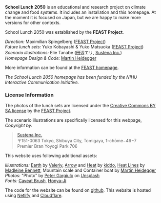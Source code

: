 **School Lunch 2050** is an educational and research project on climate change and food systems. It includes an installation and this homepage. At the moment it is focused on Japan, but we are happy to make more versions for other contexts.

School Lunch 2050 was established by the **FEAST Project**.

_Direction:_ Maximilian Spiegelberg ([FEAST Project][feast])<br/>
_Future lunch sets:_ Yuko Kobayashi & Yuko Matsuoka ([FEAST Project][feast]) <br/>
_Scenario illustrations:_ Elie Tanabe (田辺エリ, [Sustena Inc.][sustena])<br/>
_Homepage Design & Code:_ [Martin Heidegger][mh]<br/>

More information can be found at the [FEAST homepage](https://feastproject.org/school-lunch-2050).

_The School Lunch 2050 homepage has been funded by the NIHU Interactive Communication Initiative._

### License Information

The photos of the lunch sets are licensed under the [Creative Commons BY SA license][cc-by-sa] by the [FEAST Project][feast].

The scenario illustrations are specifically licensed for this webpage, _Copyright by:_

> [Sustena Inc.][sustena]<br/>
> 〒151-0063 Tokyo, Shibuya City, Tomigaya, 1-chōme−46−7<br/>
> Premier Bran Yoyogi Park 706<br/>

This website uses following additional assets:

_Illustrations:_ [Earth](https://thenounproject.com/term/earth/2225388/) by [Valeriy](https://thenounproject.com/valeriy25/), [Arrow](https://thenounproject.com/term/arrow/593917/) and [Heat](https://thenounproject.com/term/heat/689788/) by [kiddo](https://thenounproject.com/indygo/), [Heat Lines](https://thenounproject.com/term/heat-lines/1224531/) by [Madleine Bennett](https://thenounproject.com/madeleine.bennett), Mountain scale and Container boat by [Martin Heidegger][mh]<br/>
_Photos:_ "Photo" by [Peter Gargiulo](https://unsplash.com/@grndezyns) on [Unsplash](https://unsplash.com/photos/cGNCepznaV8)<br/>
_Fonts:_ [Caveat Brush](https://fonts.google.com/specimen/Caveat+Brush?preview.text_type=custom), [Honya-Ji](http://honya.nyanta.jp/)

The code for the website can be found on [github](https://github.com/school-lunch2050/kyushoku2050.org/).
This website is hosted using [Netlify](https://netlify.com) and [Cloudflare](https://cloudflare.com).

[feast]: https://www.feastproject.org/headquarter/
[sustena]: http://www.sustena.org/
[cc-by-sa]: https://creativecommons.org/licenses/by-sa/4.0/legalcode
[mh]: https://github.com/sponsors/martinheidegger
